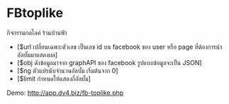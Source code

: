 # FBtoplike
กิจกรรมกดไลค์ ร้านบ้านฟ้า

 * [$url เปลี่ยนเฉพาะตัวเลข เป็นเลข id บน facebook ของ user หรือ page ที่ต้องการนำอัลบั้มมาแสดงผล]
 * [$obj ดังข้อมูลมาจาก graphAPI ของ facebook รูปแบบข้อมูลจะเป็น JSON]
 * [$ng ตัวแปรนับจำนวนอัลบั้ม เริ่มต้นจาก 0]
 * [$limit กำหนดให้แสดงกี่อัลบั้ม]

Demo: http://app.dv4.biz/fb-toplike.php
